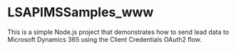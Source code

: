 # LSAPIMSSamples_www
This is a simple Node.js project that demonstrates how to send lead data to Microsoft Dynamics 365 using the Client Credentials OAuth2 flow.
